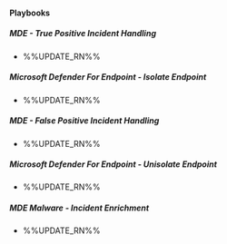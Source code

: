 
#### Playbooks
##### MDE - True Positive Incident Handling
- %%UPDATE_RN%%
##### Microsoft Defender For Endpoint - Isolate Endpoint
- %%UPDATE_RN%%
##### MDE - False Positive Incident Handling
- %%UPDATE_RN%%
##### Microsoft Defender For Endpoint - Unisolate Endpoint
- %%UPDATE_RN%%
##### MDE Malware - Incident Enrichment
- %%UPDATE_RN%%
